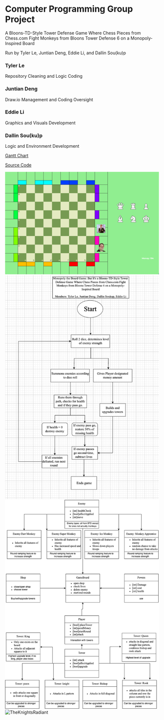 # Computer Programming Group Project

A Bloons-TD-Style Tower Defense Game Where Chess Pieces from Chess.com Fight Monkeys from Bloons Tower Defense 6 on a Monopoly-Inspired Board

Run by Tyler Le, Juntian Deng, Eddie Li, and Dallin Sou(ku)p
### Tyler Le
Repository Cleaning and Logic Coding
### Juntian Deng
Draw.io Management and Coding Oversight
### Eddie Li
Graphics and Visuals Development
### Dallin Sou(ku)p
Logic and Environment Development

[Gantt Chart](https://docs.google.com/spreadsheets/d/1DKvuApA6-Rqm8wSFfxvqlRdtiXO6d4xpspF013CkKUs/edit?usp=sharing)

[Source Code](https://m.youtube.com/watch?v=dQw4w9WgXcQ)

![Layout](https://github.com/TylerLeCmd/MonopoLoonsChessTD6/blob/main/images/Layout.png?raw=true)
![image1](https://github.com/TylerLeCmd/MonopoLoonsChessTD6/blob/58af40fbd00edfc80458f125f5f19933381a5bb4/images/Screenshot%202023-10-23%20at%208.08.38%20AM.png)
![image](https://github.com/TylerLeCmd/MonopoLoonsChessTD6/blob/main/images/class%20functions.png)
![TheKnightsRadiant](https://github.com/TylerLeCmd/TheGangProject/blob/main/images/tyty+soup.jpg?raw=true)
